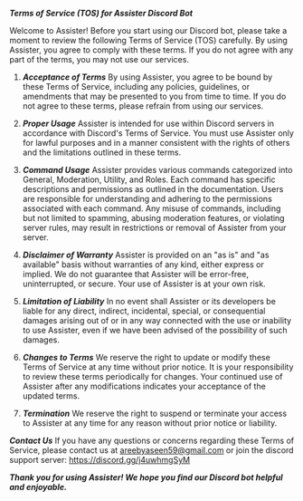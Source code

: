 ***Terms of Service (TOS) for Assister Discord Bot***

Welcome to Assister! Before you start using our Discord bot, please take a moment to review the following Terms of Service (TOS) carefully. By using Assister, you agree to comply with these terms. If you do not agree with any part of the terms, you may not use our services.

1. ***Acceptance of Terms***
By using Assister, you agree to be bound by these Terms of Service, including any policies, guidelines, or amendments that may be presented to you from time to time. If you do not agree to these terms, please refrain from using our services.

2. ***Proper Usage***
Assister is intended for use within Discord servers in accordance with Discord's Terms of Service. You must use Assister only for lawful purposes and in a manner consistent with the rights of others and the limitations outlined in these terms.

3. ***Command Usage***
Assister provides various commands categorized into General, Moderation, Utility, and Roles. Each command has specific descriptions and permissions as outlined in the documentation.
Users are responsible for understanding and adhering to the permissions associated with each command.
Any misuse of commands, including but not limited to spamming, abusing moderation features, or violating server rules, may result in restrictions or removal of Assister from your server.

4. ***Disclaimer of Warranty***
Assister is provided on an "as is" and "as available" basis without warranties of any kind, either express or implied. We do not guarantee that Assister will be error-free, uninterrupted, or secure. Your use of Assister is at your own risk.

5. ***Limitation of Liability***
In no event shall Assister or its developers be liable for any direct, indirect, incidental, special, or consequential damages arising out of or in any way connected with the use or inability to use Assister, even if we have been advised of the possibility of such damages.

6. ***Changes to Terms***
We reserve the right to update or modify these Terms of Service at any time without prior notice. It is your responsibility to review these terms periodically for changes. Your continued use of Assister after any modifications indicates your acceptance of the updated terms.

7. ***Termination***
We reserve the right to suspend or terminate your access to Assister at any time for any reason without prior notice or liability.

***Contact Us***
If you have any questions or concerns regarding these Terms of Service, please contact us at areebyaseen59@gmail.com or join the discord support server: https://discord.gg/j4uwhmgSyM

***Thank you for using Assister! We hope you find our Discord bot helpful and enjoyable.***





